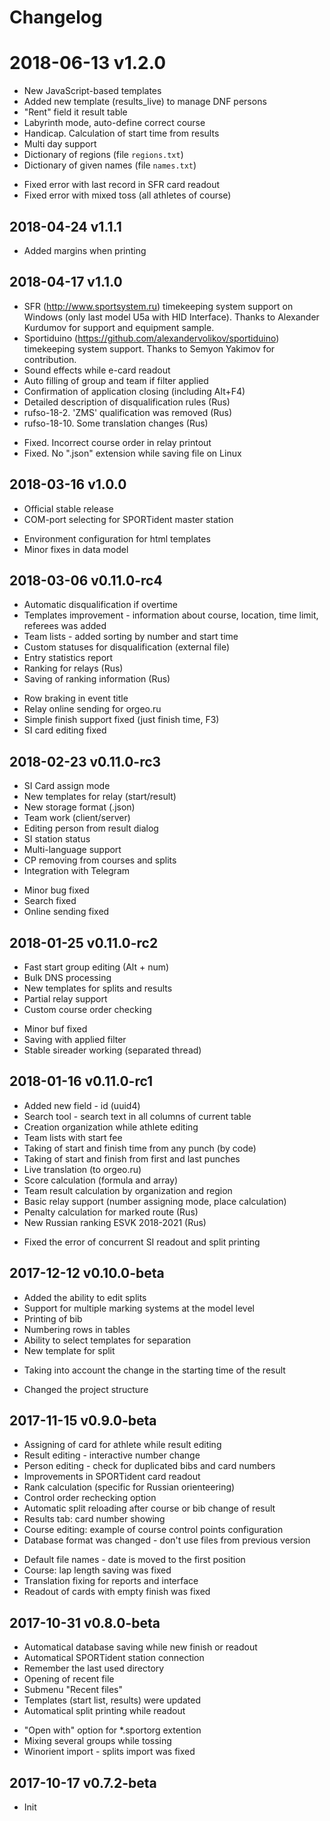# Changelog

# 2018-06-13 v1.2.0

+ New JavaScript-based templates
+ Added new template (results_live) to manage DNF persons
+ "Rent" field it result table
+ Labyrinth mode, auto-define correct course  
+ Handicap. Calculation of start time from results
+ Multi day support
+ Dictionary of regions (file `regions.txt`) 
+ Dictionary of given names (file `names.txt`)
- Fixed error with last record in SFR card readout
- Fixed error with mixed toss (all athletes of course)

## 2018-04-24 v1.1.1

+ Added margins when printing

## 2018-04-17 v1.1.0

+ SFR (http://www.sportsystem.ru) timekeeping system support on Windows (only last model U5a with HID Interface). Thanks to Alexander Kurdumov for support and equipment sample.
+ Sportiduino (https://github.com/alexandervolikov/sportiduino) timekeeping system support. Thanks to Semyon Yakimov for contribution.
+ Sound effects while e-card readout
+ Auto filling of group and team if filter applied
+ Confirmation of application closing (including Alt+F4)
+ Detailed description of disqualification rules (Rus)
+ rufso-18-2. 'ZMS' qualification was removed (Rus)
+ rufso-18-10. Some translation changes (Rus)

- Fixed. Incorrect course order in relay printout
- Fixed. No ".json" extension while saving file on Linux

## 2018-03-16 v1.0.0

+ Official stable release
+ COM-port selecting for SPORTident master station

* Environment configuration for html templates
* Minor fixes in data model

## 2018-03-06 v0.11.0-rc4

+ Automatic disqualification if overtime
+ Templates improvement - information about course, location, time limit, referees was added
+ Team lists - added sorting by number and start time
+ Custom statuses for disqualification (external file)
+ Entry statistics report
+ Ranking for relays (Rus)
+ Saving of ranking information (Rus)

- Row braking in event title
- Relay online sending for orgeo.ru
- Simple finish support fixed (just finish time, F3)
- SI card editing fixed

## 2018-02-23 v0.11.0-rc3

+ SI Card assign mode
+ New templates for relay (start/result)
+ New storage format (.json)
+ Team work (client/server)
+ Editing person from result dialog
+ SI station status
+ Multi-language support
+ CP removing from courses and splits
+ Integration with Telegram

- Minor bug fixed
- Search fixed
- Online sending fixed

## 2018-01-25 v0.11.0-rc2

+ Fast start group editing (Alt + num)
+ Bulk DNS processing
+ New templates for splits and results
+ Partial relay support
+ Custom course order checking

- Minor buf fixed
- Saving with applied filter
- Stable sireader working (separated thread)

## 2018-01-16 v0.11.0-rc1

+ Added new field - id (uuid4)
+ Search tool - search text in all columns of current table
+ Creation organization while athlete editing
+ Team lists with start fee
+ Taking of start and finish time from any punch (by code)
+ Taking of start and finish from first and last punches
+ Live translation (to orgeo.ru)
+ Score calculation (formula and array)
+ Team result calculation by organization and region
+ Basic relay support (number assigning mode, place calculation)
+ Penalty calculation for marked route (Rus)
+ New Russian ranking ESVK 2018-2021 (Rus)

- Fixed the error of concurrent SI readout and split printing

## 2017-12-12 v0.10.0-beta

+ Added the ability to edit splits
+ Support for multiple marking systems at the model level
+ Printing of bib
+ Numbering rows in tables
+ Ability to select templates for separation
+ New template for split

- Taking into account the change in the starting time of the result

* Changed the project structure

## 2017-11-15 v0.9.0-beta

+ Assigning of card for athlete while result editing
+ Result editing - interactive number change
+ Person editing - check for duplicated bibs and card numbers
+ Improvements in SPORTident card readout
+ Rank calculation (specific for Russian orienteering)
+ Control order rechecking option
+ Automatic split reloading after course or bib change of result
+ Results tab: card number showing
+ Course editing: example of course control points configuration
+ Database format was changed - don't use files from previous version

- Default file names - date is moved to the first position
- Course: lap length saving was fixed
- Translation fixing for reports and interface
- Readout of cards with empty finish was fixed

## 2017-10-31 v0.8.0-beta

+ Automatical database saving while new finish or readout
+ Automatical SPORTident station connection
+ Remember the last used directory
+ Opening of recent file
+ Submenu "Recent files"
+ Templates (start list, results) were updated
+ Automatical split printing while readout

- "Open with" option for *.sportorg extention
- Mixing several groups while tossing
- Winorient import - splits import was fixed

## 2017-10-17 v0.7.2-beta

* Init
